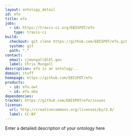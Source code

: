```yaml
---
layout: ontology_detail
id: efo
title: efo
jobs:
  - id: https://travis-ci.org/EBISPOT/efo
    type: travis-ci
build:
  checkout: git clone https://github.com/EBISPOT/efo.git
  system: git
  path: "."
contact:
  email: cjmungall@lbl.gov
  label: Chris Mungall
description: efo is an ontology...
domain: stuff
homepage: https://github.com/EBISPOT/efo
products:
  - id: efo.owl
  - id: efo.obo
dependencies:
tracker: https://github.com/EBISPOT/efo/issues
license:
  url: http://creativecommons.org/licenses/by/3.0/
  label: CC-BY
---
```


Enter a detailed description of your ontology here
